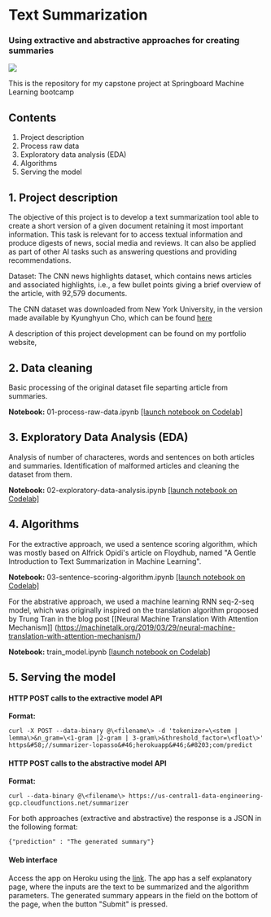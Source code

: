 # Text Summarization
### Using extractive and abstractive approaches for creating summaries

![](https://img.shields.io/badge/license-MIT-green.svg)

This is the repository for my capstone project at Springboard Machine Learning bootcamp


## Contents
1. Project description
2. Process raw data
3. Exploratory data analysis (EDA)
4. Algorithms
5. Serving the model

## 1. Project description

The objective of this project is to develop a text summarization tool able to create a short version of a given document retaining it most important information. This task is relevant for to access textual information and produce digests of news, social media and reviews. It can also be applied as part of other AI tasks such as answering questions and providing recommendations.

Dataset: The CNN news highlights dataset, which contains news articles and associated highlights, i.e., a few bullet points giving a brief overview of the article, with 92,579 documents.

The CNN dataset was downloaded from New York University, in the version made available by Kyunghyun Cho, which can be found [here](https://cs.nyu.edu/~kcho/DMQA/)

A description of this project development can be found on my portfolio website,

## 2. Data cleaning

Basic processing of the original dataset file separting article from summaries.

**Notebook:**
01-process-raw-data.ipynb [[launch notebook on Codelab]](https://colab.research.google.com/github/glopasso/capstone/blob/master/extracive/notebooks/01-process-raw-data.ipynb)

## 3. Exploratory Data Analysis (EDA)
Analysis of number of characteres, words and sentences on both articles and summaries. Identification of malformed articles and cleaning the dataset from them.

**Notebook:**
02-exploratory-data-analysis.ipynb [[launch notebook on Codelab]](https://colab.research.google.com/github/glopasso/capstone/blob/master/extractive/notebooks/02-exploratory-data-analysis.ipynb)

## 4. Algorithms

For the extractive approach, we used a sentence scoring algorithm, which was mostly based on Alfrick Opidi's article on Floydhub, named "A Gentle Introduction to Text Summarization in Machine Learning".

**Notebook:**
03-sentence-scoring-algorithm.ipynb [[launch notebook on Codelab]](https://colab.research.google.com/github/glopasso/capstone/blob/master/notebooks/03-sentence-scoring-algorithm.ipynb)

For the abstrative approach, we used a machine learning RNN seq-2-seq model, which was originally inspired on the translation algorithm proposed by Trung Tran in the blog post [[Neural Machine Translation With Attention Mechanism]] (https://machinetalk.org/2019/03/29/neural-machine-translation-with-attention-mechanism/)

**Notebook:**
train_model.ipynb [[launch notebook on Codelab]](https://colab.research.google.com/github/glopasso/capstone/blob/master/abstractive/train/03-sentence-scoring-algorithm.ipynb)

## 5. Serving the model

#### HTTP POST calls to the extractive model API
**Format:** 
```shell
curl -X POST --data-binary @\<filename\> -d 'tokenizer=\<stem | lemma\>&n_gram=\<1-gram |2-gram | 3-gram\>&threshold_factor=\<float\>' https&#58;//summarizer-lopasso&#46;herokuapp&#46;&#8203;com/predict
```

#### HTTP POST calls to the abstractive model API
**Format:** 
```shell
curl --data-binary @\<filename\> https://us-central1-data-engineering-gcp.cloudfunctions.net/summarizer
```

For both approaches (extractive and abstractive) the response is a JSON in the following format:
```shell
{"prediction" : "The generated summary"}
``` 
#### Web interface
Access the app on Heroku using the [link](https://summarizer-lopasso.herokuapp.com/).
The app has a self explanatory page, where the inputs are the text to be summarized and the algorithm parameters. The generated summary appears in the field on the bottom of the page, when the button "Submit" is pressed.
